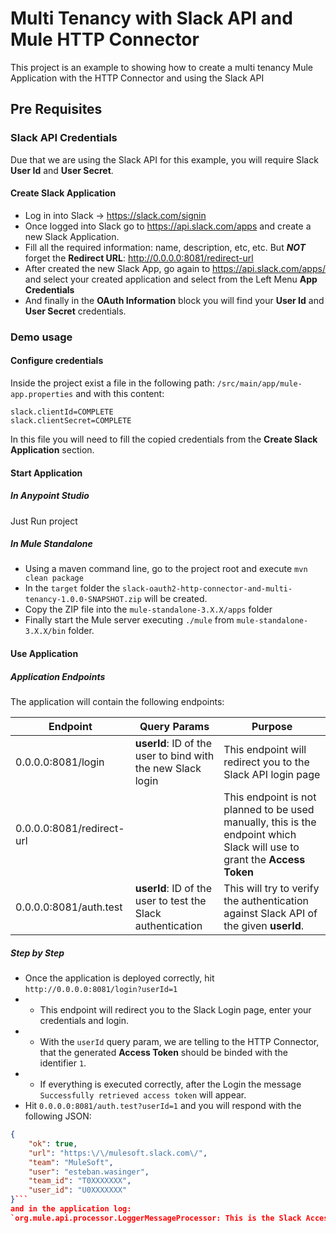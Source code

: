 # Multi Tenancy with Slack API and Mule HTTP Connector
This project is an example to showing how to create a multi tenancy Mule Application with the HTTP Connector and using the Slack API

## Pre Requisites
### Slack API Credentials
Due that we are using the Slack API for this example, you will require Slack **User Id** and **User Secret**.

#### Create Slack Application
* Log in into Slack -> https://slack.com/signin
* Once logged into Slack go to https://api.slack.com/apps and create a new Slack Application.
* Fill all the required information: name, description, etc, etc. But ***NOT*** forget the **Redirect URL**: http://0.0.0.0:8081/redirect-url
* After created the new Slack App, go again to https://api.slack.com/apps/ and select your created application and select from the Left Menu **App Credentials**
* And finally in the **OAuth Information** block you will find your **User Id** and **User Secret** credentials.

### Demo usage
#### Configure credentials
Inside the project exist a file in the following path: `/src/main/app/mule-app.properties` and with this content:
```
slack.clientId=COMPLETE
slack.clientSecret=COMPLETE
```
In this file you will need to fill the copied credentials from the **Create Slack Application** section.

#### Start Application
##### In Anypoint Studio
Just Run project

##### In Mule Standalone
* Using a maven command line, go to the project root and execute `mvn clean package`
* In the `target` folder the `slack-oauth2-http-connector-and-multi-tenancy-1.0.0-SNAPSHOT.zip` will be created.
* Copy the ZIP file into the `mule-standalone-3.X.X/apps` folder
* Finally start the Mule server executing `./mule` from `mule-standalone-3.X.X/bin` folder.

#### Use Application
##### Application Endpoints
The application will contain the following endpoints:

| Endpoint | Query Params | Purpose |
| - | - | - |
| 0.0.0.0:8081/login | **userId**: ID of the user to bind with the new Slack login | This endpoint will redirect you to the Slack API login page|
| 0.0.0.0:8081/redirect-url |  | This endpoint is not planned to be used manually, this is the endpoint which Slack will use to grant the **Access Token**|
| 0.0.0.0:8081/auth.test | **userId**: ID of the user to test the Slack authentication| This will try to verify the authentication against Slack API of the given **userId**.

##### Step by Step
* Once the application is deployed correctly, hit `http://0.0.0.0:8081/login?userId=1`
* * This endpoint will redirect you to the Slack Login page, enter your credentials and login.
* * With the `userId` query param, we are telling to the HTTP Connector, that the generated **Access Token** should be binded with the identifier `1`.
* * If everything is executed correctly, after the Login the message `Successfully retrieved access token` will appear.
* Hit `0.0.0.0:8081/auth.test?userId=1` and you will respond with the following JSON:
```JSON
{
    "ok": true,
    "url": "https:\/\/mulesoft.slack.com\/",
    "team": "MuleSoft",
    "user": "esteban.wasinger",
    "team_id": "T0XXXXXXX",
    "user_id": "U0XXXXXXX"
}```
and in the application log:
`org.mule.api.processor.LoggerMessageProcessor: This is the Slack Access Token --> xoxp-222222222-33333333-444444444-555555555`
